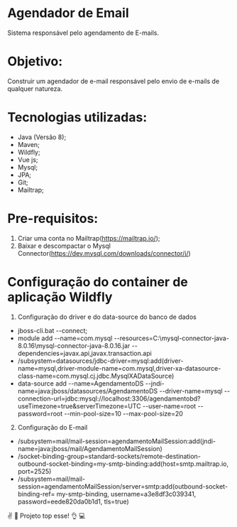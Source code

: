 # Agendador de Email
Sistema responsável pelo agendamento de E-mails.

# Objetivo:
Construir um agendador de e-mail responsável pelo envio de e-mails de qualquer natureza.

# Tecnologias utilizadas: 
* Java (Versão 8); 
* Maven;
* Wildfly;
* Vue js;
* Mysql;
* JPA;
* Git; 
* Mailtrap;

# Pre-requisitos:
1. Criar uma conta no Mailtrap(https://mailtrap.io/);
2. Baixar e descompactar o Mysql Connector(https://dev.mysql.com/downloads/connector/j/)

# Configuração do container de aplicação Wildfly
1. Configuração do driver e do data-source do banco de dados

* jboss-cli.bat --connect;
* module add --name=com.mysql --resources=C:\mysql-connector-java-8.0.16\mysql-connector-java-8.0.16.jar --dependencies=javax.api,javax.transaction.api
* /subsystem=datasources/jdbc-driver=mysql:add(driver-name=mysql,driver-module-name=com.mysql,driver-xa-datasource-class-name=com.mysql.cj.jdbc.MysqlXADataSource)
* data-source add --name=AgendamentoDS --jndi-name=java:jboss/datasources/AgendamentoDS --driver-name=mysql  --connection-url=jdbc:mysql://localhost:3306/agendamentobd?useTimezone=true&serverTimezone=UTC --user-name=root --password=root --min-pool-size=10 --max-pool-size=20

2. Configuração do E-mail

* /subsystem=mail/mail-session=agendamentoMailSession:add(jndi-name=java:jboss/mail/AgendamentoMailSession)
* /socket-binding-group=standard-sockets/remote-destination-outbound-socket-binding=my-smtp-binding:add(host=smtp.mailtrap.io, port=2525)
* /subsystem=mail/mail-session=agendamentoMailSession/server=smtp:add(outbound-socket-binding-ref= my-smtp-binding, username=a3e8df3c039341, password=eede820da0b1d1, tls=true)

:v: :eyes: Projeto top esse! :ok_hand: :computer:
